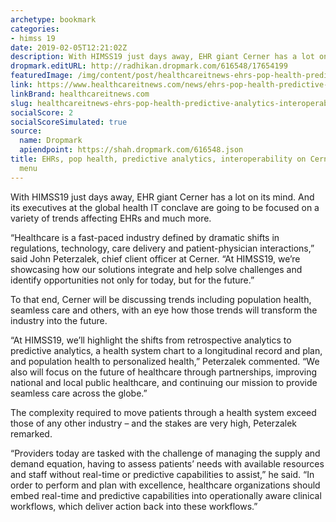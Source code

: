 ```yaml
---
archetype: bookmark
categories:
- himss 19
date: 2019-02-05T12:21:02Z
description: With HIMSS19 just days away, EHR giant Cerner has a lot on its mind.
dropmark.editURL: http://radhikan.dropmark.com/616548/17654199
featuredImage: /img/content/post/healthcareitnews-ehrs-pop-health-predictive-analytics-interoperability-on-cerner-s-himss19-menu.jpg
link: https://www.healthcareitnews.com/news/ehrs-pop-health-predictive-analytics-interoperability-cerner%E2%80%99s-himss19-menu
linkBrand: healthcareitnews.com
slug: healthcareitnews-ehrs-pop-health-predictive-analytics-interoperability-on-cerner-s-himss19-menu
socialScore: 2
socialScoreSimulated: true
source:
  name: Dropmark
  apiendpoint: https://shah.dropmark.com/616548.json
title: EHRs, pop health, predictive analytics, interoperability on Cerner’s HIMSS19
  menu
---
```

With HIMSS19 just days away, EHR giant Cerner has a lot on its mind. And its executives at the global health IT conclave are going to be focused on a variety of trends affecting EHRs and much more.

“Healthcare is a fast-paced industry defined by dramatic shifts in regulations, technology, care delivery and patient-physician interactions,” said John Peterzalek, chief client officer at Cerner. “At HIMSS19, we’re showcasing how our solutions integrate and help solve challenges and identify opportunities not only for today, but for the future.”

To that end, Cerner will be discussing trends including population health, seamless care and others, with an eye how those trends will transform the industry into the future.

“At HIMSS19, we’ll highlight the shifts from retrospective analytics to predictive analytics, a health system chart to a longitudinal record and plan, and population health to personalized health,” Peterzalek commented. “We also will focus on the future of healthcare through partnerships, improving national and local public healthcare, and continuing our mission to provide seamless care across the globe.”

The complexity required to move patients through a health system exceed those of any other industry – and the stakes are very high, Peterzalek remarked.

“Providers today are tasked with the challenge of managing the supply and demand equation, having to assess patients’ needs with available resources and staff without real-time or predictive capabilities to assist,” he said. “In order to perform and plan with excellence, healthcare organizations should embed real-time and predictive capabilities into operationally aware clinical workflows, which deliver action back into these workflows.”

